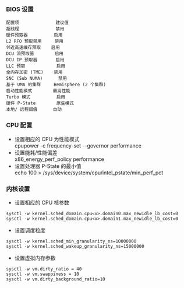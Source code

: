 ### BIOS 设置  
```
配置项              建议值
超线程              禁用
硬件预取器          启用 
L2 RFO 预取禁用     禁用
邻近高速缓存预取    启用
DCU 流预取器        启用
DCU IP 预取器       启用
LLC 预取            启用
全内存加密 (TME)    禁用
SNC (Sub NUMA)      禁用
基于 UMA 的集群     Hemisphere (2 个集群)
启动性能模式        最高性能
Turbo 模式          启用
硬件 P-State        原生模式
本地/ 远程阈值      自动
```

### CPU 配置  
- 设置相应的 CPU 为性能模式  
cpupower -c <cpulist> frequency-set --governor performance
- 设置能耗/性能偏差  
x86_energy_perf_policy performance
- 设置处理器 P-State 的最小值  
echo 100 > /sys/device/system/cpu/intel_pstate/min_perf_pct

### 内核设置
- 设置相应的 CPU 核参数
```
sysctl -w kernel.sched_domain.cpu<x>.domain0.max_newidle_lb_cost=0
sysctl -w kernel.sched_domain.cpu<x>.domain1.max_newidle_lb_cost=0
```

- 设置调度粒度
```
sysctl -w kernel.sched_min_granularity_ns=10000000
sysctl -w kernel.sched_wakeup_granularity_ns=15000000
```

- 设置虚拟内存参数
```
sysctl -w vm.dirty_ratio = 40
sysctl -w vm.swappiness = 10
sysctl -w vm.dirty_background_ratio=10
```
